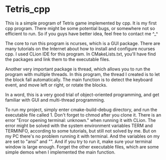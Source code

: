# Tetris_cpp
This is a simple program of Tetris game implemented by cpp. 
It is my first cpp program. 
There might be some potential bugs, or somewhere not so efficient to run. 
So if you guys have better idea, feel free to contact me ^_^

The core to run this program is ncurses, which is a GUI package. 
There are many tutorials on the Internet about how to install and configure ncurses cpp.
I used CLion IDE for this program. 
In CMakeLists.txt, you'll have find the packages and link them to the executable files.

Another very important package is thread, which allows you to run the program with multiple threads. 
In this program, the thread I created is to let the block fall automatically. 
The main function is to detect the keyboard event, and move left or right, or rotate the blocks.

In a word, this is a very good trial of object-oriented programming, and get familiar with GUI and multi-thread programming.

To run my project, simply enter cmake-build-debug directory, and run the executable file called 1.
Don't forget to chmod after you clone it. 
There is an error "Error opening terminal: unknown." when running it with CLion.
The error might be solved with the system environment variables TERM and TERMINFO, according to some tutorials, but still not solved by me.
But on my PC there's no problem running it with terminal. 
And the variables on my are set to "ansi" and "". 
And if you try to run it, make sure your terminal window is large enough.
Forget the other executable files, which are some simple demos when I implemented the main function.
